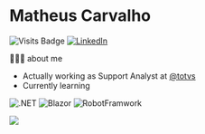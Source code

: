 # Matheus Carvalho
![Visits Badge](https://badges.pufler.dev/visits/mkarvalho/mkarvalho?style=for-the-badge&color=0070B4)
<a href="https://www.linkedin.com/in/matheuscarvalho/">![LinkedIn](https://img.shields.io/badge/linkedin-%230077B5.svg?style=for-the-badge&logo=linkedin&logoColor=white)</a>

 👨🏻‍💻 about me
- Actually working as Support Analyst at [@totvs](https://github.com/totvs)
- Currently learning 

![.NET](https://img.shields.io/badge/Robot%20Framework-000000?style=for-the-badge&logo=robotframework&logoColor=white)
![Blazor](https://img.shields.io/static/v1?style=for-the-badge&message=Blazor&color=512BD4&logo=Blazor&logoColor=FFFFFF&label=)
![RobotFramwork](https://img.shields.io/badge/Robot%20Framework-000000?style=for-the-badge&logo=robotframework&logoColor=white)

<a href="https://github.com/mkarvalho/bin2dec">
  <img align="center" src="https://github-readme-stats.vercel.app/api/pin/?username=mkarvalho&repo=bin2dec" />
</a>
